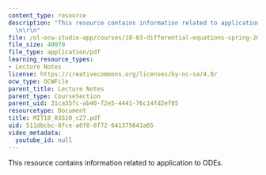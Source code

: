 ```yaml
---
content_type: resource
description: "This resource contains information related to application to ODEs. \r\
  \n\r\n"
file: /ol-ocw-studio-app/courses/18-03-differential-equations-spring-2010/511dbcbc8fcea0f08f72641375641a65_MIT18_03S10_c27.pdf
file_size: 40070
file_type: application/pdf
learning_resource_types:
- Lecture Notes
license: https://creativecommons.org/licenses/by-nc-sa/4.0/
ocw_type: OCWFile
parent_title: Lecture Notes
parent_type: CourseSection
parent_uid: 31ca35fc-ab40-f2e5-4441-76c14fd2ef05
resourcetype: Document
title: MIT18_03S10_c27.pdf
uid: 511dbcbc-8fce-a0f0-8f72-641375641a65
video_metadata:
  youtube_id: null
---
```

This resource contains information related to application to ODEs. 

